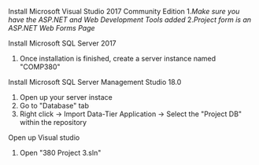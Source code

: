 Install Microsoft Visual Studio 2017 Community Edition
  1.*Make sure you have the ASP.NET and Web Development Tools added*
  2.*Project form is an ASP.NET Web Forms Page*

Install Microsoft SQL Server 2017
  1. Once installation is finished, create a server instance named "COMP380"
  
Install Microsoft SQL Server Management Studio 18.0
  1. Open up your server instace
  2. Go to "Database" tab
  3. Right click -> Import Data-Tier Application -> Select the "Project DB" within the repository

Open up Visual studio
  1. Open "380 Project 3.sln"
  

